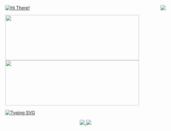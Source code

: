 <p>
  <img align=right src="https://api.danielalas.com/profile-counter" />
  <a href="https://github.com/DannyAlas/typewriter">
   <img src="https://api.danielalas.com/typewriter/?font=Fira+Code&duration=2000&pause=500&color=69DDF8&center=false&width=435&lines=Hi+There!;My+Name+is+Daniel!" alt="Hi There!" />
  </a>
</p>

<p>
  <a href="https://github.com/DannyAlas">
   <img width=420 height=142 src="https://github-readme-stats.vercel.app/api?username=dannyalas&bg_color=0000&text_color=aaa&title_color=f88469&icon_color=ffc89b&show_icons=true&border_color=aaa&border_radius=24" />
  </a>
  <a href="https://danielalas.com">
    <img width=420 height=142 src="https://github-readme-stats.vercel.app/api/pin/?username=DannyAlas&repo=my-site&bg_color=0000&text_color=aaa&title_color=f88469&icon_color=ffc89b&show_icons=true&border_color=aaa&border_radius=24" />
  </a>
</p>

<a href="https://github.com/DannyAlas/typewriter"><img src="https://api.danielalas.com/typewriter/?font=Fira+Code&pause=3000&color=69DDF8&repeat=false&width=435&lines=I'm+working+on.+.+." alt="Typing SVG" /></a>

<p align=center>
  <a href="https://github.com/wildrootlab/SHARCQ">
  <img src="https://github-readme-stats.vercel.app/api/pin/?username=wildrootlab&repo=SHARCQ&bg_color=0000&text_color=aaa&title_color=f88469&icon_color=ffc89b&show_icons=true&border_color=aaa&border_radius=24" />
  </a>
  <a href="https://github.com/DannyAlas/dgg-everywhere">
    <img src="https://github-readme-stats.vercel.app/api/pin/?username=DannyAlas&repo=DGG-Everywhere&bg_color=0000&text_color=aaa&title_color=f88469&icon_color=ffc89b&show_icons=true&border_color=aaa&border_radius=24" />
  </a>
  <br />
</p>
